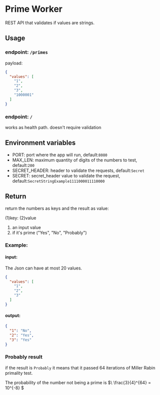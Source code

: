 # Prime Worker

REST API that validates if values are strings.

## Usage

### endpoint: ```/primes```

payload:

```json
{
  "values": [
    "1",
    "2",
    "3",
    "1000001"
  ]
}
```

### endpoint: ```/```

works as health path. doesn't require validation

## Environment variables

- PORT: port where the app will run, default:```8080```
- MAX_LEN: maximum quantity of digits of the numbers to test, default:```200```
- SECRET_HEADER: header to validate the requests, default:```Secret```
- SECRET: secret_header value to validate the request, default:```SecretStringExample1111000011110000```

## Return

return the numbers as keys and the result as value:

(1)key: (2)value

1. an input value
2. if it's prime ("Yes", "No", "Probably")

### Example:

#### input:

The Json can have at most 20 values.

```json
{
  "values": [
    "1",
    "2",
    "3"
  ]
}
```

#### output:

```json
{
  "1": "No",
  "2": "Yes",
  "3": "Yes"
}
```

### Probably result

if the result is ```Probably``` it means that it passed 64 iterations
of Miller Rabin primality test.

The probability of the number not being a prime is $\ \frac{3}{4}^{64} = 10^{-8} $